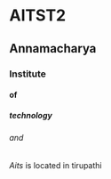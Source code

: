 # AITST2
## Annamacharya 
### Institute
#### of
##### technology
###### and

*Aits* is located in tirupathi

